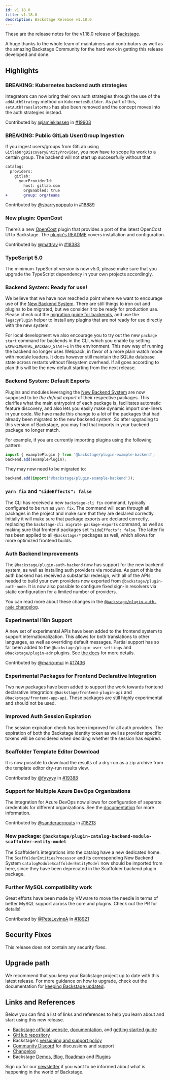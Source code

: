 ```yaml
---
id: v1.18.0
title: v1.18.0
description: Backstage Release v1.18.0
---
```


These are the release notes for the v1.18.0 release of [Backstage](https://backstage.io/).

A huge thanks to the whole team of maintainers and contributors as well as the amazing Backstage Community for the hard work in getting this release developed and done.

## Highlights

### **BREAKING**: Kubernetes backend auth strategies

Integrators can now bring their own auth strategies through the use of the `addAuthStrategy` method on `KubernetesBuilder`. As part of this, `setAuthTranslatorMap` has also been removed and the concept moves into the auth strategies instead.

Contributed by [@jamieklassen](https://github.com/jamieklassen) in [#19903](https://github.com/backstage/backstage/pull/19903)

### **BREAKING**: Public GitLab User/Group Ingestion

If you ingest users/groups from GitLab using `GitlabOrgDiscoveryEntityProvider`, you now have to scope its work to a certain group. The backend will not start up successfully without that.

```diff
catalog:
  providers:
    gitlab:
      yourProviderId:
        host: gitlab.com
        orgEnabled: true
+       group: org/teams
```

Contributed by [@sbarrypoppulo](https://github.com/sbarrypoppulo) in [#18889](https://github.com/backstage/backstage/pull/18889)

### New plugin: OpenCost

There’s a new [OpenCost](https://www.opencost.io/) plugin that provides a port of the latest OpenCost UI to Backstage. The [plugin's README](https://github.com/backstage/backstage/blob/v1.18.0/plugins/opencost/README.md) covers installation and configuration.

Contributed by [@mattray](https://github.com/mattray) in [#18383](https://github.com/backstage/backstage/pull/18383)

### TypeScript 5.0

The minimum TypeScript version is now v5.0, please make sure that you upgrade the TypeScript dependency in your own projects accordingly.

### Backend System: Ready for use!

We believe that we have now reached a point where we want to encourage use of the [New Backend System](https://backstage.io/docs/backend-system/). There are still things to iron out and plugins to be migrated, but we consider it to be ready for production use. Please check out the [migration guide for backends](https://backstage.io/docs/backend-system/building-backends/migrating), and use the `legacyPlugin` helper to install any plugins that are not ready for use directly with the new system.

For local development we also encourage you to try out the new `package start` command for backends in the CLI, which you enable by setting `EXPERIMENTAL_BACKEND_START=1` in the environment. This new way of running the backend no longer uses Webpack, in favor of a more plain watch mode with module loaders. It does however still maintain the SQLite database state across restarts without filesystem overhead. If all goes according to plan this will be the new default starting from the next release.

### Backend System: Default Exports

Plugins and modules leveraging the [New Backend System](https://backstage.io/docs/backend-system/) are now supposed to be _the default export_ of their respective packages. This clarifies what the main entrypoint of each package is, facilitates automatic feature discovery, and also lets you easily make dynamic import one-liners in your code. We have made this change to a lot of the packages that had already been migrated to the new backend system. So after upgrading to this version of Backstage, you may find that imports in your backend package no longer match.

For example, if you are currently importing plugins using the following pattern:

```ts
import { examplePlugin } from '@backstage/plugin-example-backend';
backend.add(examplePlugin);
```

They may now need to be migrated to:

```ts
backend.add(import('@backstage/plugin-example-backend'));
```

### `yarn fix` and `"sideEffects": false`

The CLI has received a new `backstage-cli fix` command, typically configured to be run as `yarn fix`. The command will scan through all packages in the project and make sure that they are declared correctly. Initially it will make sure that package exports are declared correctly, replacing the `backstage-cli migrate package-exports` command, as well as making sure that frontend packages set `"sideEffects": false`. The latter fix has been applied to all `@backstage/*` packages as well, which allows for more optimized frontend builds.

### Auth Backend Improvements

The `@backstage/plugin-auth-backend` now has support for the new backend system, as well as installing auth providers via modules. As part of this the auth backend has received a substantial redesign, with all of the APIs needed to build your own providers now exported from `@backstage/plugin-auth-node`. It is now also possible to configure fixed sign-in resolvers via static configuration for a limited number of providers.

You can read more about these changes in the [`@backstage/plugin-auth-node` changelog](https://github.com/backstage/backstage/blob/master/plugins/auth-node/CHANGELOG.md#030).

### Experimental I18n Support

A new set of experimental APIs have been added to the frontend system to support internationalization. This allows for both translations to other languages, as well as overriding default messages. Partial support has so far been added to the `@backstage/plugin-user-settings` and `@backstage/plugin-adr` plugins. See [the docs](https://backstage.io/docs/plugins/internationalization) for more details.

Contributed by [@mario-mui](https://github.com/mario-mui) in [#17436](https://github.com/backstage/backstage/pull/17436)

### Experimental Packages for Frontend Declarative Integration

Two new packages have been added to support the work towards frontend declarative integration: `@backstage/frontend-plugin-api` and `@backstage/frontend-app-api`. These packages are still highly experimental and should not be used.

### Improved Auth Session Expiration

The session expiration check has been improved for all auth providers. The expiration of both the Backstage identity token as well as provider specific tokens will be considered when deciding whether the session has expired.

### Scaffolder Template Editor Download

It is now possible to download the results of a dry-run as a zip archive from the template editor dry-run results view.

Contributed by [@fyyyyy](https://github.com/fyyyyy) in [#19388](https://github.com/backstage/backstage/pull/19388)

### Support for Multiple Azure DevOps Organizations

The integration for Azure DevOps now allows for configuration of separate credentials for different organizations. See the [documentation](https://backstage.io/docs/integrations/azure/locations/) for more information.

Contributed by [@sanderaernouts](https://github.com/sanderaernouts) in [#18213](https://github.com/backstage/backstage/pull/18213)

### New package: `@backstage/plugin-catalog-backend-module-scaffolder-entity-model`

The Scaffolder’s integrations into the catalog have a new dedicated home. The `ScaffolderEntitiesProcessor` and its corresponding New Backend System `catalogModuleScaffolderEntityModel` now should be imported from here, since they have been deprecated in the Scaffolder backend plugin package.

### Further MySQL compatibility work

Great efforts have been made by VMware to move the needle in terms of better MySQL support across the core and plugins. Check out the PR for details!

Contributed by [@PeteLevineA](https://github.com/PeteLevineA) in [#18921](https://github.com/backstage/backstage/pull/18921)

## Security Fixes

This release does not contain any security fixes.

## Upgrade path

We recommend that you keep your Backstage project up to date with this latest release. For more guidance on how to upgrade, check out the documentation for [keeping Backstage updated](https://backstage.io/docs/getting-started/keeping-backstage-updated).

## Links and References

Below you can find a list of links and references to help you learn about and start using this new release.

- [Backstage official website](https://backstage.io/), [documentation](https://backstage.io/docs/), and [getting started guide](https://backstage.io/docs/getting-started/)
- [GitHub repository](https://github.com/backstage/backstage)
- Backstage's [versioning and support policy](https://backstage.io/docs/overview/versioning-policy)
- [Community Discord](https://discord.gg/backstage-687207715902193673) for discussions and support
- [Changelog](https://github.com/backstage/backstage/tree/master/docs/releases/v1.18.0-changelog.md)
- Backstage [Demos](https://backstage.io/demos), [Blog](https://backstage.io/blog), [Roadmap](https://backstage.io/docs/overview/roadmap) and [Plugins](https://backstage.io/plugins)

Sign up for our [newsletter](https://info.backstage.spotify.com/newsletter_subscribe) if you want to be informed about what is happening in the world of Backstage.
